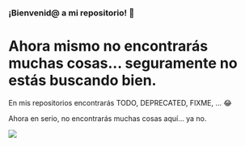
### ¡Bienvenid@ a mi repositorio! 👋
# Ahora mismo no encontrarás muchas cosas... seguramente no estás buscando bien.

En mis repositorios encontrarás TODO, DEPRECATED, FIXME, ... 😂

Ahora en serio, no encontrarás muchas cosas aquí... ya no.

<img src="https://i.imgur.com/uXxZGF0.gif">
